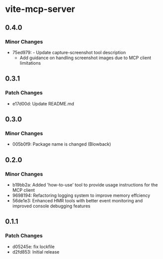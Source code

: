 # vite-mcp-server

## 0.4.0

### Minor Changes

- 75ed979: - Update capture-screenshot tool description
  - Add guidance on handling screenshot images due to MCP client limitations

## 0.3.1

### Patch Changes

- e17d00d: Update README.md

## 0.3.0

### Minor Changes

- 005b0f9: Package name is changed (Blowback)

## 0.2.0

### Minor Changes

- b19bb2a: Added 'how-to-use' tool to provide usage instructions for the MCP client
- 9698194: Refactoring logging system to improve memory effciency
- 56de1e3: Enhanced HMR tools with better event monitoring and improved console debugging features

## 0.1.1

### Patch Changes

- d05245e: fix lockfile
- d2fd853: Initial release

